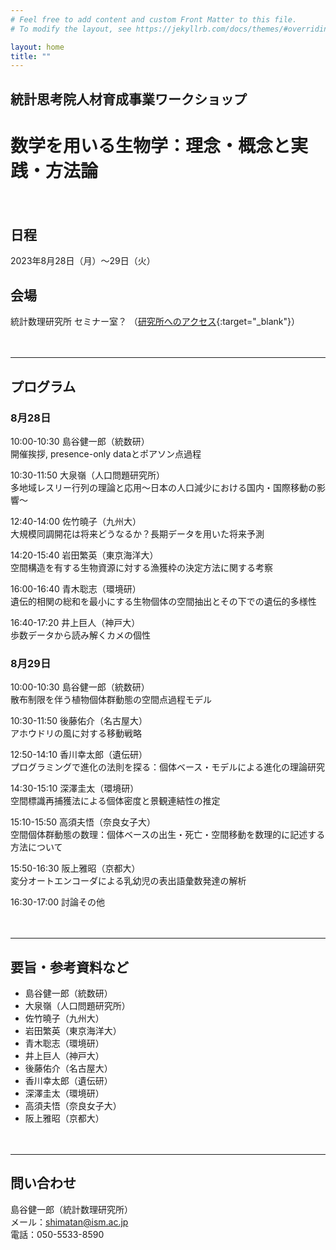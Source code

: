 ```yaml
---
# Feel free to add content and custom Front Matter to this file.
# To modify the layout, see https://jekyllrb.com/docs/themes/#overriding-theme-defaults

layout: home
title: ""
---
```


## 統計思考院人材育成事業ワークショップ
# 数学を用いる生物学：理念・概念と実践・方法論

  
  
　  

## 日程
2023年8月28日（月）〜29日（火）  

## 会場
統計数理研究所 セミナー室？ （[研究所へのアクセス](https://www.ism.ac.jp/access/index_j.html){:target="_blank"}）
  
  
　

---

## プログラム
### 8月28日
  
10:00-10:30 島谷健一郎（統数研）  
開催挨拶, presence-only dataとポアソン点過程  
  
10:30-11:50 大泉嶺（人口問題研究所）  
多地域レスリー行列の理論と応用～日本の人口減少における国内・国際移動の影響～  
  
12:40-14:00 佐竹曉子（九州大）  
大規模同調開花は将来どうなるか？長期データを用いた将来予測  
  
14:20-15:40 岩田繁英（東京海洋大）  
空間構造を有する生物資源に対する漁獲枠の決定方法に関する考察  
  
16:00-16:40 青木聡志（環境研）  
遺伝的相関の総和を最小にする生物個体の空間抽出とその下での遺伝的多様性  
  
16:40-17:20 井上巨人（神戸大）  
歩数データから読み解くカメの個性  

### 8月29日
  
10:00-10:30 島谷健一郎（統数研）  
散布制限を伴う植物個体群動態の空間点過程モデル  
  
10:30-11:50 後藤佑介（名古屋大）  
アホウドリの風に対する移動戦略  
  
12:50-14:10 香川幸太郎（遺伝研）  
プログラミングで進化の法則を探る：個体ベース・モデルによる進化の理論研究  
  
14:30-15:10 深澤圭太（環境研）  
空間標識再捕獲法による個体密度と景観連結性の推定  
  
15:10-15:50 高須夫悟（奈良女子大）  
空間個体群動態の数理：個体ベースの出生・死亡・空間移動を数理的に記述する方法について  
  
15:50-16:30 阪上雅昭（京都大）  
変分オートエンコーダによる乳幼児の表出語彙数発達の解析  
  
16:30-17:00 討論その他
  
  
　

---

## 要旨・参考資料など

- 島谷健一郎（統数研）
- 大泉嶺（人口問題研究所）
- 佐竹曉子（九州大）
- 岩田繁英（東京海洋大）
- 青木聡志（環境研）
- 井上巨人（神戸大）
- 後藤佑介（名古屋大）
- 香川幸太郎（遺伝研）
- 深澤圭太（環境研）
- 高須夫悟（奈良女子大）
- 阪上雅昭（京都大）
  
  
　

---

## 問い合わせ

島谷健一郎（統計数理研究所）  
メール：shimatan@ism.ac.jp  
電話：050-5533-8590  

